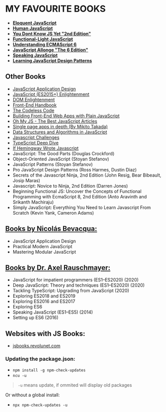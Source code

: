 
# MY FAVOURITE BOOKS

- **[Eloquent JavaScript](https://eloquentjavascript.net/)**
- **[Human JavaScript](http://read.humanjavascript.com/)**
- **[You Dont Know JS Yet "2nd Edition"](https://github.com/getify/You-Dont-Know-JS)**
- **[Functional-Light JavaScript](https://github.com/getify/Functional-Light-JS)**
- **[Understanding ECMAScript 6](https://leanpub.com/understandinges6/read/)**
- **[JavaScript Allonge "The 6 Edition"](https://leanpub.com/javascriptallongesix/read)**
- **[Speaking JavaScript](http://speakingjs.com/es5/index.html)**
- **[Learning JavaScript Design Patterns](https://addyosmani.com/resources/essentialjsdesignpatterns/book/)**

## Other Books

- [JavaScript Application Design](https://manning-content.s3.amazonaws.com/download/3/ea9e2c0-901f-4165-a7fb-195a6eec57ce/JSAD_CH05.pdf)
- [JavaScript (ES2015+) Enlightenment](https://frontendmasters.com/books/javascript-enlightenment/)
- [DOM Enlightenment](http://domenlightenment.com/)
- [Front-End Handbook](https://frontendmasters.com/books/front-end-handbook/2019/)
- [The Codeless Code](http://thecodelesscode.com/contents)
- [Building Front-End Web Apps with Plain JavaScript](https://oxygen.informatik.tu-cottbus.de/webeng/JsFrontendApp/complete-tutorial.pdf)
- [Oh My JS - The Best JavaScript Articles](https://pepa.holla.cz/wp-content/uploads/2016/07/ohmyjs.pdf)
- [Single page apps in depth (By Mikito Takada)](http://singlepageappbook.com/index.html)
- [Data Structures and Algorithms in JavaScript](https://github.com/amejiarosario/dsa.js-data-structures-algorithms-javascript)
- [Javascript Challenges](http://tcorral.github.io/javascript-challenges-book/)
- [TypeScript Deep Dive](https://basarat.gitbook.io/typescript/)
- [If Hemingway Wrote Javascript](https://pepa.holla.cz/wp-content/uploads/2015/11/If-Hemingway-Wrote-JavaScript.pdf)
- JavaScript: The Good Parts (Douglas Crockford)
- Object-Oriented JavaScript (Stoyan Stefanov)
- JavaScript Patterns (Stoyan Stefanov)
- Pro JavaScript Design Patterns (Ross Harmes, Dustin Diaz)
- Secrets of the Javascript Ninja, 2nd Edition (John Resig, Bear Bibeault, Josip Maras)
- Javascript: Novice to Ninja, 2nd Edition (Darren Jones)
- Beginning Functional JS: Uncover the Concepts of Functional Programming with EcmaScript 8, 2nd Edition (Anto Aravinth and Srikanth Machiraju)
- Simply JavaScript: Everything You Need to Learn Javascript From Scratch (Kevin Yank, Cameron Adams)


## [Books by Nicolás Bevacqua:](https://ponyfoo.com/books)

- JavaScript Application Design
- Practical Modern JavaScript
- Mastering Modular JavaScript

## [Books by Dr. Axel Rauschmayer:](https://exploringjs.com/)

- JavaScript for impatient programmers (ES1–ES2020) (2020)
- Deep JavaScript: Theory and techniques (ES1–ES2020) (2020)
- Tackling TypeScript: Upgrading from JavaScript (2020)
- Exploring ES2018 and ES2019
- Exploring ES2016 and ES2017
- Exploring ES6
- Speaking JavaScript (ES1–ES5) (2014)
- Setting up ES6 (2016)

## Websites with JS Books:

- [jsbooks.revolunet.com](https://jsbooks.revolunet.com/)


### Updating the **package.json**:

- `npm install -g npm-check-updates`
- `ncu -u`

> `-u` means update, if ommited will display old packages

Or without a global install:

- `npx npm-check-updates -u`
